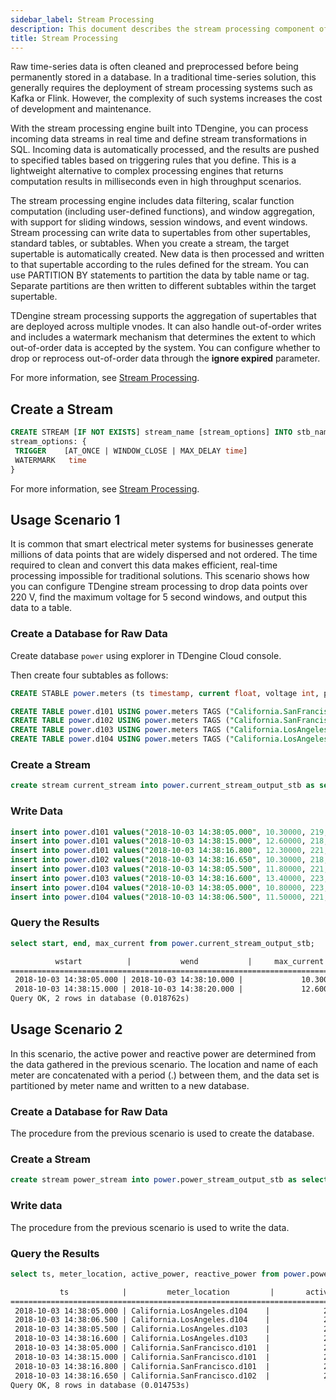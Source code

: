 ```yaml
---
sidebar_label: Stream Processing
description: This document describes the stream processing component of TDengine Cloud.
title: Stream Processing
---
```


Raw time-series data is often cleaned and preprocessed before being permanently stored in a database. In a traditional time-series solution, this generally requires the deployment of stream processing systems such as Kafka or Flink. However, the complexity of such systems increases the cost of development and maintenance.

With the stream processing engine built into TDengine, you can process incoming data streams in real time and define stream transformations in SQL. Incoming data is automatically processed, and the results are pushed to specified tables based on triggering rules that you define. This is a lightweight alternative to complex processing engines that returns computation results in milliseconds even in high throughput scenarios.

The stream processing engine includes data filtering, scalar function computation (including user-defined functions), and window aggregation, with support for sliding windows, session windows, and event windows. Stream processing can write data to supertables from other supertables, standard tables, or subtables. When you create a stream, the target supertable is automatically created. New data is then processed and written to that supertable according to the rules defined for the stream. You can use PARTITION BY statements to partition the data by table name or tag. Separate partitions are then written to different subtables within the target supertable.

TDengine stream processing supports the aggregation of supertables that are deployed across multiple vnodes. It can also handle out-of-order writes and includes a watermark mechanism that determines the extent to which out-of-order data is accepted by the system. You can configure whether to drop or reprocess out-of-order data through the **ignore expired** parameter.

For more information, see [Stream Processing](../../taos-sql/stream).


## Create a Stream

```sql
CREATE STREAM [IF NOT EXISTS] stream_name [stream_options] INTO stb_name AS subquery
stream_options: {
 TRIGGER    [AT_ONCE | WINDOW_CLOSE | MAX_DELAY time]
 WATERMARK   time
}
```

For more information, see [Stream Processing](../../taos-sql/stream).

## Usage Scenario 1

It is common that smart electrical meter systems for businesses generate millions of data points that are widely dispersed and not ordered. The time required to clean and convert this data makes efficient, real-time processing impossible for traditional solutions. This scenario shows how you can configure TDengine stream processing to drop data points over 220 V, find the maximum voltage for 5 second windows, and output this data to a table.

### Create a Database for Raw Data

Create database `power` using explorer in TDengine Cloud console.

Then create four subtables as follows:

```sql
CREATE STABLE power.meters (ts timestamp, current float, voltage int, phase float) TAGS (location binary(64), groupId int);

CREATE TABLE power.d101 USING power.meters TAGS ("California.SanFrancisco", 2);
CREATE TABLE power.d102 USING power.meters TAGS ("California.SanFrancisco", 3);
CREATE TABLE power.d103 USING power.meters TAGS ("California.LosAngeles", 2);
CREATE TABLE power.d104 USING power.meters TAGS ("California.LosAngeles", 3);
```

### Create a Stream

```sql
create stream current_stream into power.current_stream_output_stb as select _wstart as wstart, _wend as wend, max(current) as max_current from power.meters where voltage <= 220 interval (5s);
```

### Write Data
```sql
insert into power.d101 values("2018-10-03 14:38:05.000", 10.30000, 219, 0.31000);
insert into power.d101 values("2018-10-03 14:38:15.000", 12.60000, 218, 0.33000);
insert into power.d101 values("2018-10-03 14:38:16.800", 12.30000, 221, 0.31000);
insert into power.d102 values("2018-10-03 14:38:16.650", 10.30000, 218, 0.25000);
insert into power.d103 values("2018-10-03 14:38:05.500", 11.80000, 221, 0.28000);
insert into power.d103 values("2018-10-03 14:38:16.600", 13.40000, 223, 0.29000);
insert into power.d104 values("2018-10-03 14:38:05.000", 10.80000, 223, 0.29000);
insert into power.d104 values("2018-10-03 14:38:06.500", 11.50000, 221, 0.35000);
```

### Query the Results

```sql title="SQL"
select start, end, max_current from power.current_stream_output_stb;
```

```txt title="output"
          wstart          |           wend           |     max_current      |
===========================================================================
 2018-10-03 14:38:05.000 | 2018-10-03 14:38:10.000 |             10.30000 |
 2018-10-03 14:38:15.000 | 2018-10-03 14:38:20.000 |             12.60000 |
Query OK, 2 rows in database (0.018762s)
```


## Usage Scenario 2

In this scenario, the active power and reactive power are determined from the data gathered in the previous scenario. The location and name of each meter are concatenated with a period (.) between them, and the data set is partitioned by meter name and written to a new database.

### Create a Database for Raw Data

The procedure from the previous scenario is used to create the database.

### Create a Stream

```sql
create stream power_stream into power.power_stream_output_stb as select ts, concat_ws(".", location, tbname) as meter_location, current*voltage*cos(phase) as active_power, current*voltage*sin(phase) as reactive_power from power.meters partition by tbname;
```

### Write data

The procedure from the previous scenario is used to write the data.

### Query the Results
```sql title="SQL"
select ts, meter_location, active_power, reactive_power from power.power_stream_output_stb;
```
```txt title="output"
           ts            |         meter_location         |       active_power        |      reactive_power       |
===================================================================================================================
 2018-10-03 14:38:05.000 | California.LosAngeles.d104    |            2307.834596289 |             688.687331847 |
 2018-10-03 14:38:06.500 | California.LosAngeles.d104    |            2387.415754896 |             871.474763418 |
 2018-10-03 14:38:05.500 | California.LosAngeles.d103    |            2506.240411679 |             720.680274962 |
 2018-10-03 14:38:16.600 | California.LosAngeles.d103    |            2863.424274422 |             854.482390839 |
 2018-10-03 14:38:05.000 | California.SanFrancisco.d101  |            2148.178871730 |             688.120784090 |
 2018-10-03 14:38:15.000 | California.SanFrancisco.d101  |            2598.589176205 |             890.081451418 |
 2018-10-03 14:38:16.800 | California.SanFrancisco.d101  |            2588.728381186 |             829.240910475 |
 2018-10-03 14:38:16.650 | California.SanFrancisco.d102  |            2175.595991997 |             555.520860397 |
Query OK, 8 rows in database (0.014753s)
```
